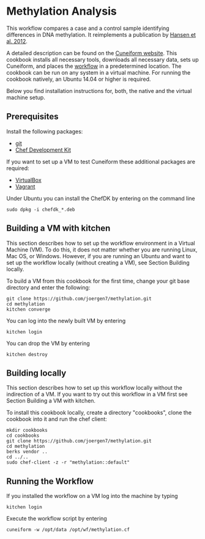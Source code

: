 # Methylation Analysis

This workflow compares a case and a control sample identifying differences in
DNA methylation. It reimplements a publication by
[Hansen et al. 2012](http://www.ncbi.nlm.nih.gov/pmc/articles/PMC3491411/).

A detailed description can be found on the [Cuneiform website](http://cuneiform-lang.org/examples/2015/12/30/methylation/). This cookbook installs all necessary tools, downloads all necessary data, sets up Cuneiform, and places the [workflow](https://github.com/joergen7/methylation/blob/master/templates/default/methylation.cf.erb) in a predetermined location. The cookbook can be run on any system in a virtual machine. For running the cookbook natively, an Ubuntu 14.04 or higher is required.

Below you find installation instructions for, both, the native and the virtual machine setup.

## Prerequisites

Install the following packages:

- [git](https://git-scm.com/)
- [Chef Development Kit](https://downloads.chef.io/chef-dk/)

If you want to set up a VM to test Cuneiform these additional packages are required:

- [VirtualBox](https://www.virtualbox.org/)
- [Vagrant](https://www.vagrantup.com/)


Under Ubuntu you can install the ChefDK by entering on the command line

    sudo dpkg -i chefdk_*.deb


## Building a VM with kitchen

This section describes how to set up the workflow environment in a Virtual
Machine (VM). To do this, it does not matter whether you are running Linux,
Mac OS, or Windows. However, if you are running an Ubuntu and want to set up
the workflow locally (without creating a VM), see Section Building locally.

To build a VM from this cookbook for the first time, change your git
base directory and enter the following:

    git clone https://github.com/joergen7/methylation.git
    cd methylation
    kitchen converge
    
You can log into the newly built VM by entering

    kitchen login
    
You can drop the VM by entering

    kitchen destroy

## Building locally

This section describes how to set up this workflow locally without the indirection
of a VM. If you want to try out this workflow in a VM first see Section Building a VM with kitchen.

To install this cookbook locally, create a directory "cookbooks", clone the cookbook
into it and run the chef client:

    mkdir cookbooks
    cd cookbooks
    git clone https://github.com/joergen7/methylation.git
    cd methylation
    berks vendor ..
    cd ../..
    sudo chef-client -z -r "methylation::default"
    
## Running the Workflow

If you installed the workflow on a VM log into the machine by typing

    kitchen login
    
Execute the workflow script by entering

    cuneiform -w /opt/data /opt/wf/methylation.cf
    
